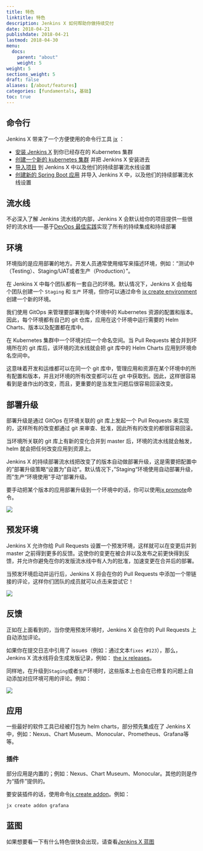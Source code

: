 ```yaml
---
title: 特色
linktitle: 特色
description: Jenkins X 如何帮助你做持续交付
date: 2018-04-21
publishdate: 2018-04-21
lastmod: 2018-04-30
menu:
  docs:
    parent: "about"
    weight: 5
weight: 5
sections_weight: 5
draft: false
aliases: [/about/features]
categories: [fundamentals, 基础]
toc: true
---
```


## 命令行

Jenkins X 带来了一个方便使用的命令行工具 [jx](/commands/jx) ：

* [安装 Jenkins X](/zh/getting-started/install) 到你已经存在的 Kubernetes 集群
* [创建一个新的 kubernetes 集群](/zh/getting-started/create-cluster) 并把 Jenkins X 安装进去
* [导入项目](/zh/developing/import) 到 Jenkins X 中以及他们的持续部署流水线设置
* [创建新的 Spring Boot 应用](/zh/developing/create-spring) 并导入 Jenkins X 中，以及他们的持续部署流水线设置

## 流水线

不必深入了解 Jenkins 流水线的内部，Jenkins X 会默认给你的项目提供一些很好的流水线——基于[DevOps 最佳实践](/zh/about/concepts)实现了所有的持续集成和持续部署

## 环境

环境指的是应用部署的地方。开发人员通常使用缩写来描述环境，例如：“测试中（Testing）、Staging/UAT或者生产（Production）”。

在 Jenkins X 中每个团队都有一套自己的环境。默认情况下，Jenkins X 会给每个团队创建一个 `Staging` 和 `生产` 环境，但你可以通过命令 [jx create environment](/commands/jx_create_environment)创建一个新的环境。

我们使用 GitOps 来管理要部署到每个环境中的 Kubernetes 资源的配置和版本。因此，每个环境都有自己的 git 仓库，应用在这个环境中运行需要的 Helm Charts、版本以及配置都在库中。

在 Kubernetes 集群中一个环境对应一个命名空间。当 Pull Requests 被合并到环境所在的 git 库后，该环境的流水线就会把 git 库中的 Helm Charts 应用到环境命名空间中。

这意味着开发和运维都可以在同一个 git 库中，管理应用和资源在某个环境中的所有配置和版本，并且对环境的所有改变都可以在 git 中获取到。因此，这样很容易看到是谁作出的改变，而且，更重要的是当发生问题后很容易回滚改变。

## 部署升级

部署升级是通过 GitOps 在环境关联的 git 库上发起一个 Pull Requests 来实现的，这样所有的改变都通过 git 来审查、批准，因此所有的改变的都很容易回滚。

当环境所关联的 git 库上有新的变化合并到 master 后，环境的流水线就会触发，helm 就会把任何改变应用到资源上。

Jenkins X 的持续部署流水线把改变了的版本自动做部署升级，这是需要把配置中的”部署升级策略“设置为”自动“。默认情况下，”Staging“环境使用自动部署升级，而”生产“环境使用”手动“部署升级。

要手动把某个版本的应用部署升级到一个环境中的话，你可以使用[jx promote](/developing/promote)命令。

<img src="/images/overview.png" class="img-thumbnail">

## 预发环境

Jenkins X 允许你给 Pull Requests 设置一个预发环境，这样就可以在变更后并到 master 之前得到更多的反馈。这使你的变更在被合并以及发布之前更快得到反馈，并允许你避免在你的发版流水线中有人为的批准，加速变更在合并后的部署。

当预发环境启动并运行后，Jenkins X 将会在你的 Pull Requests 中添加一个带链接的评论，这样你们团队的成员就可以点击来尝试它！

<img src="/images/pr-comment.png" class="img-thumbnail">

## 反馈

正如在上面看到的，当你使用预发环境时，Jenkins X 会在你的 Pull Requests 上自动添加评论。

如果你在提交日志中引用了 issues（例如：通过文本`fixes #123`），那么，Jenkins X 流水线将会生成发版记录，例如： [the jx releases](https://github.com/jenkins-x/jx/releases)。

同样地，在升级到`Staging`或者`生产`环境时，这些版本上也会在已修复的问题上自动添加对应环境可用的评论。例如：

<img src="/images/issue-comment.png" class="img-thumbnail">


## 应用

一些最好的软件工具已经被打包为 helm charts，部分预先集成在了 Jenkins X 中，例如：Nexus、Chart Museum、Monocular、Prometheus、Grafana等等。

### 插件

部分应用是内置的；例如：Nexus、Chart Museum、Monocular。其他的则是作为“插件”提供的。

要安装插件的话，使用命令[jx create addon](/commands/jx_create_addon/)。例如：

```
jx create addon grafana
```
 
## 蓝图

如果想要看一下有什么特色很快会出现，请查看[Jenkins X 蓝图](/contribute/roadmap/)